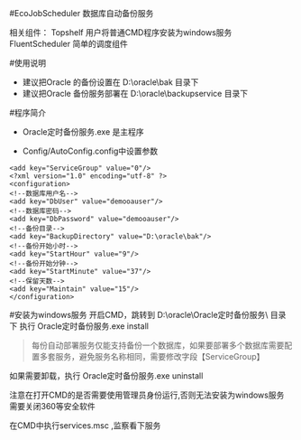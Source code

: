#EcoJobScheduler
数据库自动备份服务

相关组件：
   Topshelf  用户将普通CMD程序安装为windows服务
   FluentScheduler  简单的调度组件
   
   
#使用说明

 - 建议把Oracle 的备份设置在 D:\oracle\bak 目录下
 - 建议把Oracle 备份服务部署在 D:\oracle\backupservice 目录下
[](shot.png)

#程序简介
 - Oracle定时备份服务.exe 是主程序

 - Config/AutoConfig.config中设置参数
~~~
<add key="ServiceGroup" value="0"/>
<?xml version="1.0" encoding="utf-8" ?>
<configuration>
<!--数据库用户名-->
<add key="DbUser" value="demooauser"/>
<!--数据库密码-->
<add key="DbPassword" value="demooauser"/>
<!--备份目录-->
<add key="BackupDirectory" value="D:\oracle\bak"/>
<!--备份开始小时-->
<add key="StartHour" value="9"/>
<!--备份开始分钟-->
<add key="StartMinute" value="37"/>
<!--保留天数-->
<add key="Maintain" value="15"/>
</configuration>
~~~


#安装为windows服务
开启CMD，跳转到 D:\oracle\Oracle定时备份服务\ 目录下
执行 Oracle定时备份服务.exe install
>每份自动部署服务仅能支持备份一个数据库，如果要部署多个数据库需要配置多套服务，避免服务名称相同，需要修改字段【ServiceGroup】

如果需要卸载，执行 Oracle定时备份服务.exe uninstall

注意在打开CMD的是否需要使用管理员身份运行,否则无法安装为windows服务
需要关闭360等安全软件

在CMD中执行services.msc ,监察看下服务






